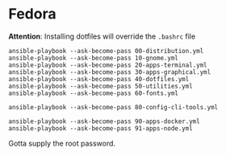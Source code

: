 # Fedora

**Attention**: Installing dotfiles will override the `.bashrc` file

```shell
ansible-playbook --ask-become-pass 00-distribution.yml
ansible-playbook --ask-become-pass 10-gnome.yml
ansible-playbook --ask-become-pass 20-apps-terminal.yml
ansible-playbook --ask-become-pass 30-apps-graphical.yml
ansible-playbook --ask-become-pass 40-dotfiles.yml
ansible-playbook --ask-become-pass 50-utilities.yml
ansible-playbook --ask-become-pass 60-fonts.yml

ansible-playbook --ask-become-pass 80-config-cli-tools.yml

ansible-playbook --ask-become-pass 90-apps-docker.yml
ansible-playbook --ask-become-pass 91-apps-node.yml
```

Gotta supply the root password.
